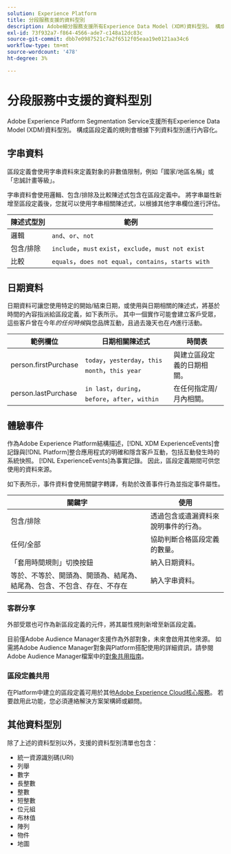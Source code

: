 ```yaml
---
solution: Experience Platform
title: 分段服務支援的資料型別
description: Adobe細分服務支援所有Experience Data Model (XDM)資料型別。 構成區段定義的規則會根據下列資料型別進行內容化。
exl-id: 73f932a7-f864-4566-ade7-c148a12dc83c
source-git-commit: dbb7e0987521c7a2f6512f05eaa19e0121aa34c6
workflow-type: tm+mt
source-wordcount: '478'
ht-degree: 3%

---
```


# 分段服務中支援的資料型別

Adobe Experience Platform Segmentation Service支援所有Experience Data Model (XDM)資料型別。 構成區段定義的規則會根據下列資料型別進行內容化。

## 字串資料

區段定義會使用字串資料來定義對象的非數值限制，例如「國家/地區名稱」或「忠誠計畫等級」。

字串資料會使用邏輯、包含/排除及比較陳述式包含在區段定義中。 將字串屬性新增至區段定義後，您就可以使用字串相關陳述式，以根據其他字串欄位進行評估。

| 陳述式型別 | 範例 |
| -------------- | -------- |
| 邏輯 | `and`、`or`、`not` |
| 包含/排除 | `include`，`must` `exist`，`exclude`，`must not exist` |
| 比較 | `equals`，`does not equal`，`contains`，`starts with` |

## 日期資料

日期資料可讓您使用特定的開始/結束日期，或使用與日期相關的陳述式，將基於時間的內容指派給區段定義，如下表所示。 其中一個實作可能會建立客戶受眾，這些客戶曾在今年&#x200B;*的任何時候*&#x200B;與您品牌互動，且過去幾天也在&#x200B;*內*&#x200B;進行活動。

| 範例欄位 | 日期相關陳述式 | 時間表 |
| ------------- | ------------------------ | --------- |
| person.firstPurchase | `today`，`yesterday`，`this month`，`this year` | 與建立區段定義的日期相關。 |
| person.lastPurchase | `in last`，`during`，`before`，`after`，`within` | 在任何指定周/月內相關。 |

## 體驗事件

作為Adobe Experience Platform結構描述，[!DNL XDM ExperienceEvents]會記錄與[!DNL Platform]整合應用程式的明確和隱含客戶互動，包括互動發生時的系統快照。 [!DNL ExperienceEvents]為事實記錄。 因此，區段定義期間可供您使用的資料來源。

如下表所示，事件資料會使用關鍵字轉譯，有助於改善事件行為並指定事件屬性。

| 關鍵字 | 使用 |
| ------- | --- |
| 包含/排除 | 透過包含或遺漏資料來說明事件的行為。 |
| 任何/全部 | 協助判斷合格區段定義的數量。 |
| 「套用時間規則」切換按鈕 | 納入日期資料。 |
| 等於、不等於、開頭為、開頭為、結尾為、結尾為、包含、不包含、存在、不存在 | 納入字串資料。 |

### 客群分享

外部受眾也可作為新區段定義的元件，將其屬性規則新增至新區段定義。

目前僅Adobe Audience Manager支援作為外部對象，未來會啟用其他來源。 如需將Adobe Audience Manager對象與Platform搭配使用的詳細資訊，請參閱Adobe Audience Manager檔案中的[對象共用指南](https://experienceleague.adobe.com/docs/audience-manager/user-guide/implementation-integration-guides/integration-experience-platform/aam-aep-audience-sharing.html)。

### 區段定義共用

在Platform中建立的區段定義可用於其他[Adobe Experience Cloud核心服務](https://experienceleague.adobe.com/docs/core-services/interface/experience-cloud.html?lang=zh-Hant)。 若要啟用此功能，您必須連絡解決方案架構師或顧問。

## 其他資料型別

除了上述的資料型別以外，支援的資料型別清單也包含：

- 統一資源識別碼(URI)
- 列舉
- 數字
- 長整數
- 整數
- 短整數
- 位元組
- 布林值
- 陣列
- 物件
- 地圖
